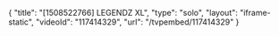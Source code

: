 {
    "title": "[1508522766] LEGENDZ XL",
    "type": "solo",
    "layout": "iframe-static",
    "videoId": "117414329",
    "url": "\/tvpembed\/117414329"
}